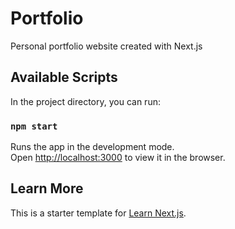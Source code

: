 # Portfolio

Personal portfolio website created with Next.js

## Available Scripts

In the project directory, you can run:

### `npm start`

Runs the app in the development mode.\
Open [http://localhost:3000](http://localhost:3000) to view it in the browser.

## Learn More
This is a starter template for [Learn Next.js](https://nextjs.org/learn).
